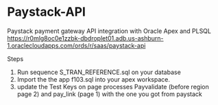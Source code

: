# Paystack-API
Paystack payment gateway API integration with Oracle Apex and PLSQL <br/>
https://r0mlg8oc0e1zzbk-dbdroplet01.adb.us-ashburn-1.oraclecloudapps.com/ords/r/saas/paystack-api

Steps
1. Run sequence S_TRAN_REFERENCE.sql on your database
2. Import the the app f103.sql into your apex workspace.
3. update  the Test Keys on page processes Payvalidate (before region page 2) and pay_link (page 1)  with the one you got from paystack
